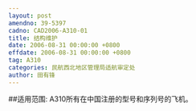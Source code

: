 ```yaml
---
layout: post
amendno: 39-5397
cadno: CAD2006-A310-01
title: 结构维护
date: 2006-08-31 00:00:00 +0800
effdate: 2006-08-31 00:00:00 +0800
tag: A310
categories: 民航西北地区管理局适航审定处
author: 田有锋
---
```


##适用范围:
A310所有在中国注册的型号和序列号的飞机。

